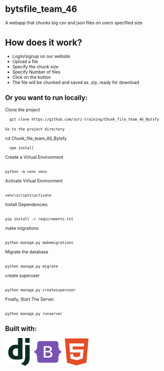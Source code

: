 # bytsfile_team_46

A webapp that chunks big csv and json files on users specified size

<h1>How does it work?</h1>
<ul style="text-align: center ,">
<li>Login/signup on our website </li>
<li>Upload a file</li>
<li>Specify the chunk size</li>
<li>Specify Number of files</li>
<li>Click on the button</li>
<li>The file will be chunked and saved as .zip, ready for download</li>
</ul>

<h2>Or you want to run locally:</h2>

Clone the project

```
  git clone https://github.com/zuri-training/Chunk_file_team_46_Bytsfy

Go to the project directory
```

cd Chunk_file_team_46_Bytsfy

```
  npm install
```

Create a Virtual Environment

```

python -m venv venv

```

Activate Virtual Environment

```

venv\scripts\activate

```

Install Dependencies

```

pip install -r requirements.txt

```

make migrations

```

python manage.py makemigrations

```

Migrate the database

```

python manage.py migrate

```

create superuser

```

python manage.py createsuperuser

```

Finally, Start The Server.

```

python manage.py runserver

```

<h2>Built with:</h2>

 <img src="https://github.com/devicons/devicon/blob/master/icons/django/django-plain.svg" title="Django" alt="Django" width="90" height="90"/>
 <img src="https://github.com/devicons/devicon/blob/master/icons/bootstrap/bootstrap-plain.svg" title="Django" alt="Django" width="90" height="90"/>
 <img src="https://github.com/devicons/devicon/blob/master/icons/html5/html5-plain.svg" title="Django" alt="Django" width="90" height="90"/>
